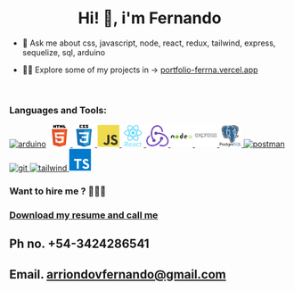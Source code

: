 <h1 align="center">Hi! 👋, i'm Fernando</h1>

- 📨 Ask me about css, javascript, node, react, redux, tailwind, express, sequelize, sql, arduino  

- 👨‍💻 Explore some of my projects in -> [portfolio-ferrna.vercel.app](portfolio-ferrna.vercel.app)  

<br/>

<h3 align="left">Languages and Tools:</h3>
<p align="left">
  <a href="https://www.arduino.cc/" target="_blank" rel="noreferrer"> <img src="https://cdn.worldvectorlogo.com/logos/arduino-1.svg" alt="arduino" width="40" height="40"/></a>
  <a href="https://www.w3.org/html/" target="_blank" rel="noreferrer"> <img src="https://raw.githubusercontent.com/devicons/devicon/master/icons/html5/html5-original-wordmark.svg" alt="html5" width="40" height="40"/> </a>
  <a href="https://www.w3schools.com/css/" target="_blank" rel="noreferrer"> <img src="https://raw.githubusercontent.com/devicons/devicon/master/icons/css3/css3-original-wordmark.svg" alt="css3" width="40" height="40"/> </a>  
  <a href="https://developer.mozilla.org/en-US/docs/Web/JavaScript" target="_blank" rel="noreferrer"> <img src="https://raw.githubusercontent.com/devicons/devicon/master/icons/javascript/javascript-original.svg" alt="javascript" width="40" height="40"/> </a>
  <a href="https://reactjs.org/" target="_blank" rel="noreferrer"> <img src="https://raw.githubusercontent.com/devicons/devicon/master/icons/react/react-original-wordmark.svg" alt="react" width="40" height="40"/> </a>
  <a href="https://redux.js.org" target="_blank" rel="noreferrer"> <img src="https://raw.githubusercontent.com/devicons/devicon/master/icons/redux/redux-original.svg" alt="redux" width="40" height="40"/> </a>
  <a href="https://nodejs.org" target="_blank" rel="noreferrer"> <img src="https://raw.githubusercontent.com/devicons/devicon/master/icons/nodejs/nodejs-original-wordmark.svg" alt="nodejs" width="40" height="40"/> </a>
  <a href="https://expressjs.com" target="_blank" rel="noreferrer"> <img src="https://raw.githubusercontent.com/devicons/devicon/master/icons/express/express-original-wordmark.svg" alt="express" width="40" height="40"/> </a>
  <a href="https://www.postgresql.org" target="_blank" rel="noreferrer"> <img src="https://raw.githubusercontent.com/devicons/devicon/master/icons/postgresql/postgresql-original-wordmark.svg" alt="postgresql" width="40" height="40"/> </a>
  <a href="https://postman.com" target="_blank" rel="noreferrer"> <img src="https://www.vectorlogo.zone/logos/getpostman/getpostman-icon.svg" alt="postman" width="40" height="40"/> </a>
  <a href="https://git-scm.com/" target="_blank" rel="noreferrer"> <img src="https://www.vectorlogo.zone/logos/git-scm/git-scm-icon.svg" alt="git" width="40" height="40"/> </a>
  <a href="https://tailwindcss.com/" target="_blank" rel="noreferrer"> <img src="https://www.vectorlogo.zone/logos/tailwindcss/tailwindcss-icon.svg" alt="tailwind" width="40" height="40"/> </a>
  <a href="https://www.typescriptlang.org/" target="_blank" rel="noreferrer"> <img src="https://raw.githubusercontent.com/devicons/devicon/master/icons/typescript/typescript-original.svg" alt="typescript" width="40" height="40"/> </a>
</p>

<span >
  
### Want to hire me ? 🧑🏽‍💻
### [Download my resume and call me](https://portfolio-ferrna.vercel.app)

## Ph no. +54-3424286541
## Email. arriondovfernando@gmail.com
</span>


<!--
### Welcome! <img src="https://github.com/TheDudeThatCode/TheDudeThatCode/blob/master/Assets/Hi.gif" width="29px"> :smile: My name's Fernando and I'm fullStack Developer; curious, and in constant learning.  

![Profile Views](https://komarev.com/ghpvc/?username=FerrnA&style=flat-square)

<details><summary>🛠 Here are my tech Skills: </summary>
<p>
<div align="center">
  <span><img height="30" width="40" alt="JavaScript" src="https://cdn.jsdelivr.net/gh/devicons/devicon/icons/javascript/javascript-original.svg" />JavaScript</span>
  <span>-</span>
  <span><img height="30" width="40" alt="TypeScript" src="https://cdn.jsdelivr.net/gh/devicons/devicon/icons/typescript/typescript-original.svg" />TypeScript</span>
  <span>-</span>
  <span><img height="30" width="40" alt="React" src="https://cdn.jsdelivr.net/gh/devicons/devicon/icons/react/react-original.svg" />React</span>
  <span>-</span>
  <span><img height="30" width="40" alt="Redux" src="https://cdn.jsdelivr.net/gh/devicons/devicon/icons/redux/redux-original.svg" />Redux</span>
  <span>-</span>
  <span><img height="30" width="40" alt="Node" src="https://cdn.jsdelivr.net/gh/devicons/devicon/icons/nodejs/nodejs-original.svg" />Node.js</span>
  <span>-</span>
  <span><img height="30" width="40" alt="Css" src="https://cdn.jsdelivr.net/gh/devicons/devicon/icons/css3/css3-original.svg" />Css</span>
  <span>-</span>
  <span><img height="30" width="40" alt="Less" src="https://cdn.jsdelivr.net/gh/devicons/devicon/icons/sass/sass-plain-wordmark.svg" />Less</span>
  <span>-</span>
  <span><img height="30" width="40" alt="Html" src="https://cdn.jsdelivr.net/gh/devicons/devicon/icons/html5/html5-original.svg" />Html</span>
  <br></br>

  <span><img height="30" width="40" alt="PostgresSQL" src="https://cdn.jsdelivr.net/gh/devicons/devicon/icons/postgresql/postgresql-original.svg" />PostgresSQL</span>
  <span>-</span>
  <span><img height="30" width="40" alt="Sequelize" src="https://cdn.jsdelivr.net/gh/devicons/devicon/icons/sequelize/sequelize-original.svg" />Sequelize</span>
  <span>-</span>
  <span><img height="30" width="40" alt="Styled components" src="https://cdn.jsdelivr.net/gh/devicons/devicon/icons/styled-components/styled-components-original.svg" />Styled components</span>

  <span><img height="30" width="40" alt="Express" src="https://cdn.jsdelivr.net/gh/devicons/devicon/icons/express/express-original.svg" />Express</span>
  <span><img height="30" width="40" alt="Git" src="https://cdn.jsdelivr.net/gh/devicons/devicon/icons/git/git-original.svg" />Git</span>
</div>


</p>
</details>  

[![Top Langs](https://github-readme-stats.vercel.app/api/top-langs/?username=FerrnA)](https://github.com/anuraghazra/github-readme-stats)  

Please feel free to contact me. 

<span >
<a href="https://www.linkedin.com/in/fernandoarriondo/"><img width="5%" src="https://github.com/FerrnA/FerrnA/blob/main/linkedin.png"> &nbsp;
<a href="mailto:arriondovfernando@gmail.com"><img width="5%" src="https://github.com/FerrnA/FerrnA/blob/main/gmail-icon.png">
</span>
-->

<!--
**FerrnA/FerrnA** is a ✨ _special_ ✨ repository because its `README.md` (this file) appears on your GitHub profile.

Here are some ideas to get you started:

- 🔭 I’m currently working on ...
- 🌱 I’m currently learning ...
- 👯 I’m looking to collaborate on ...
- 🤔 I’m looking for help with ...
- 💬 Ask me about ...
- 📫 How to reach me: ...
- 😄 Pronouns: ...
- ⚡ Fun fact: ...
-->
<!-- <p>
  <em>
    A <b>Full Stack MERN Developer</b> and a <b>UI UX Designer</b> <img src="https://raw.githubusercontent.com/TheDudeThatCode/TheDudeThatCode/master/Assets/Medal.gif" width=20 height=20>  <img src="https://raw.githubusercontent.com/TheDudeThatCode/TheDudeThatCode/master/Assets/Developer.gif" width=35 height=25>.
  </em>
 </p>

<img align="right" alt="Coder GIF" height=250 width=350 src="https://cdn.dribbble.com/users/1579322/screenshots/6587273/blue_boy_typing_nothought.gif" />

<em>
  

-  I’m currently a Full Stack Developer at [IBM Cloud.](https://www.ibm.com/in-en/cloud).
-  I work on React, Next JS, React Native, Redux, Node, Express, MongoDB, AdobeXD, Docker, Kubernetes and AWS Lamda ( Microservices ).
-  Send me a Message on [LinkedIn](https://www.linkedin.com/in/kiranfullstack).
<br/> 

### Want to hire me ? 🧑🏽‍💻
### [Download my resume and call me](https://kiranfullstack.com)
  
## Ph no. +91-8722978015
## Email. kiran.fullstack@outlook.com

<br/> 
</em>
-->
